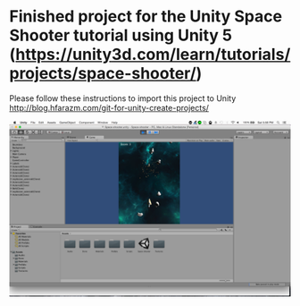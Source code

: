 # Finished project for the Unity Space Shooter tutorial using Unity 5 (https://unity3d.com/learn/tutorials/projects/space-shooter/)


Please follow these instructions to import this project to Unity
http://blog.hfarazm.com/git-for-unity-create-projects/


![alt tag](https://raw.githubusercontent.com/gamerswhocode/space_shooter/master/img/spaceShooter1.png)